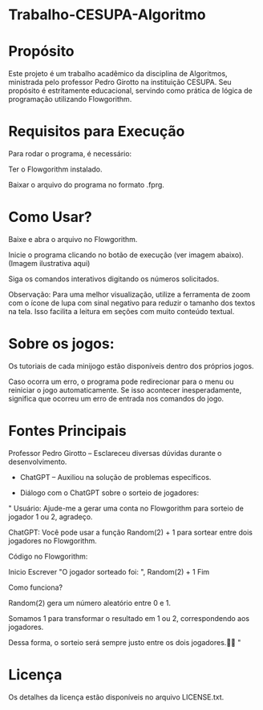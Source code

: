 # Trabalho-CESUPA-Algoritmo

# Propósito

Este projeto é um trabalho acadêmico da disciplina de Algoritmos, ministrada pelo professor Pedro Girotto na instituição CESUPA. Seu propósito é estritamente educacional, servindo como prática de lógica de programação utilizando Flowgorithm.

# Requisitos para Execução

Para rodar o programa, é necessário:

Ter o Flowgorithm instalado.

Baixar o arquivo do programa no formato .fprg.

# Como Usar?

Baixe e abra o arquivo no Flowgorithm.

Inicie o programa clicando no botão de execução (ver imagem abaixo).(Imagem ilustrativa aqui)

Siga os comandos interativos digitando os números solicitados.

Observação: Para uma melhor visualização, utilize a ferramenta de zoom com o ícone de lupa com sinal negativo para reduzir o tamanho dos textos na tela. Isso facilita a leitura em seções com muito conteúdo textual.

# Sobre os jogos:

Os tutoriais de cada minijogo estão disponíveis dentro dos próprios jogos.

Caso ocorra um erro, o programa pode redirecionar para o menu ou reiniciar o jogo automaticamente. Se isso acontecer inesperadamente, significa que ocorreu um erro de entrada nos comandos do jogo.

# Fontes Principais

Professor Pedro Girotto – Esclareceu diversas dúvidas durante o desenvolvimento.

- ChatGPT – Auxiliou na solução de problemas específicos.

- Diálogo com o ChatGPT sobre o sorteio de jogadores:

" Usuário: Ajude-me a gerar uma conta no Flowgorithm para sorteio de jogador 1 ou 2, agradeço.

ChatGPT: Você pode usar a função Random(2) + 1 para sortear entre dois jogadores no Flowgorithm.

Código no Flowgorithm:

Inicio
    Escrever "O jogador sorteado foi: ", Random(2) + 1
Fim

Como funciona?

Random(2) gera um número aleatório entre 0 e 1.

Somamos 1 para transformar o resultado em 1 ou 2, correspondendo aos jogadores. 

Dessa forma, o sorteio será sempre justo entre os dois jogadores.🎲🔥 "

# Licença

Os detalhes da licença estão disponíveis no arquivo LICENSE.txt.
